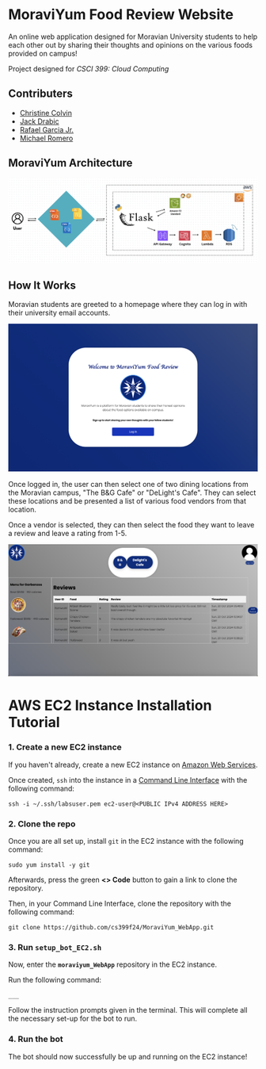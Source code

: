 # MoraviYum Food Review Website

An online web application designed for Moravian University students to help each other out by sharing their thoughts and opinions on the various foods provided on campus!

Project designed for *CSCI 399: Cloud Computing*

## Contributers
- [Christine Colvin](https://github.com/christinecolvin)
- [Jack Drabic](https://github.com/JackJack7890)
- [Rafael Garcia Jr.](https://github.com/RGJ-713)
- [Michael Romero](https://github.com/MichaelRomero1)

## MoraviYum Architecture
![architecture](https://github.com/cs399f24/MoraviYum_WebApp/blob/main/Architecture.png)

## How It Works

Moravian students are greeted to a homepage where they can log in with their university email accounts.

![homepage](MoraviYum_home.png)

Once logged in, the user can then select one of two dining locations from the Moravian campus, "The B&G Cafe" or "DeLight's Cafe". They can select these locations and be presented a list of various food vendors from that location.

Once a vendor is selected, they can then select the food they want to leave a review and leave a rating from 1-5.

![reviewpage](MoraviYum_review.png)

# AWS EC2 Instance Installation Tutorial

### 1. Create a new EC2 instance
If you haven't already, create a new EC2 instance on [Amazon Web Services](https://aws.amazon.com/?nc2=h_lg).

Once created, `ssh` into the instance in a [Command Line Interface](https://en.wikipedia.org/wiki/Command-line_interface#:~:text=A%20command%2Dline%20interface%20\(CLI,interface%20available%20with%20punched%20cards.) with the following command:

```
ssh -i ~/.ssh/labsuser.pem ec2-user@<PUBLIC IPv4 ADDRESS HERE>
```

### 2. Clone the repo
Once you are all set up, install `git` in the EC2 instance with the following command:

```
sudo yum install -y git
```

Afterwards, press the green **<> Code** button to gain a link to clone the repository.

Then, in your Command Line Interface, clone the repository with the following command:

```
git clone https://github.com/cs399f24/MoraviYum_WebApp.git
```

### 3. Run `setup_bot_EC2.sh`
Now, enter the **`moraviyum_WebApp`** repository in the EC2 instance.

Run the following command:

```
___
```

Follow the instruction prompts given in the terminal. This will complete all the necessary set-up for the bot to run.

### 4. Run the bot
The bot should now successfully be up and running on the EC2 instance!

